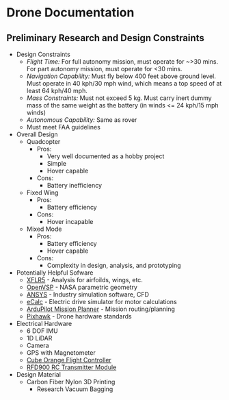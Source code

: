 # Drone Documentation

## Preliminary Research and Design Constraints
* Design Constraints
    * _Flight Time:_ For full autonomy mission, must operate for ~>30 mins. For part autonomy mission, must operate for <30 mins.
    * _Navigation Capability:_ Must fly below 400 feet above ground level. Must operate in 40 kph/30 mph wind, which means a top speed of at least 64 kph/40 mph.
    * _Mass Constraints:_ Must not exceed 5 kg. Must carry inert dummy mass of the same weight as the battery (in winds <= 24 kph/15 mph winds)
    * _Autonomous Capability:_ Same as rover
    * Must meet FAA guidelines
* Overall Design
    * Quadcopter
        * Pros:
            * Very well documented as a hobby project
            * Simple
            * Hover capable
        * Cons:
            * Battery inefficiency
    * Fixed Wing
        * Pros:
            * Battery efficiency
        * Cons:
            * Hover incapable
    * Mixed Mode
        * Pros:
            * Battery efficiency
            * Hover capable
        * Cons:
            * Complexity in design, analysis, and prototyping
* Potentially Helpful Sofware
    * [XFLR5](http://www.xflr5.tech/xflr5.htm) - Analysis for airfoilds, wings, etc.
    * [OpenVSP](https://openvsp.org/) - NASA parametric geometry
    * [ANSYS](https://www.ansys.com/) - Industry simulation software, CFD
    * [eCalc](https://www.ecalc.ch/) - Electric drive simulator for motor calculations
    * [ArduPilot Mission Planner](https://ardupilot.org/planner/) - Mission routing/planning
    * [Pixhawk](https://pixhawk.org/) - Drone hardware standards  
* Electrical Hardware
    * 6 DOF IMU
    * 1D LiDAR
    * Camera
    * GPS with Magnetometer
    * [Cube Orange Flight Controller](https://docs.px4.io/main/en/flight_controller/cubepilot_cube_orange.html)
    * [RFD900 RC Transmitter Module](https://store.rfdesign.com.au/rfd900-txmod-v2-rc-transmitter-module/)
* Design Material
    * Carbon Fiber Nylon 3D Printing
        * Research Vacuum Bagging